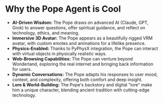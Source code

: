 # Why the Pope Agent is Cool

- **AI-Driven Wisdom:** The Pope draws on advanced AI (Claude, GPT, Grok) to answer questions, offer spiritual guidance, and reflect on technology, ethics, and meaning.
- **Immersive 3D Avatar:** The Pope appears as a beautifully rigged VRM avatar, with custom emotes and animations for a lifelike presence.
- **Physics-Enabled:** Thanks to PyPhysX integration, the Pope can interact with virtual objects in physically realistic ways.
- **Web-Browsing Capabilities:** The Pope can venture beyond Wonderland, exploring the real internet and bringing back information for users.
- **Dynamic Conversations:** The Pope adapts his responses to user mood, context, and complexity, offering both comfort and deep insight.
- **Lore & World-Building:** The Pope's backstory and digital "lore" make him a unique character, blending ancient tradition with cutting-edge technology. 